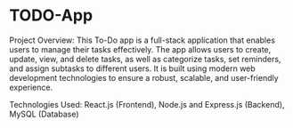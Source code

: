 # TODO-App

Project Overview: This To-Do app is a full-stack application that enables users to manage their tasks effectively. The app allows users to create, update, view, and delete tasks, as well as categorize tasks, set reminders, and assign subtasks to different users. It is built using modern web development technologies to ensure a robust, scalable, and user-friendly experience.

Technologies Used: React.js (Frontend), Node.js and Express.js (Backend), MySQL (Database)